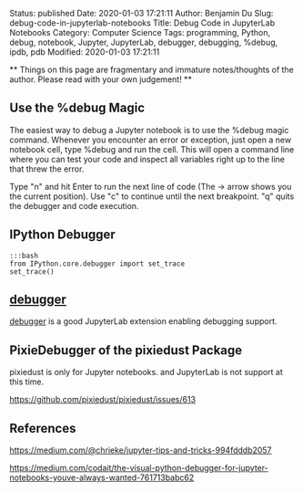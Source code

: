 Status: published
Date: 2020-01-03 17:21:11
Author: Benjamin Du
Slug: debug-code-in-jupyterlab-notebooks
Title: Debug Code in JupyterLab Notebooks
Category: Computer Science
Tags: programming, Python, debug, notebook, Jupyter, JupyterLab, debugger, debugging, %debug, ipdb, pdb
Modified: 2020-01-03 17:21:11

**
Things on this page are fragmentary and immature notes/thoughts of the author.
Please read with your own judgement!
**


## Use the %debug Magic

The easiest way to debug a Jupyter notebook is to use the %debug magic command. 
Whenever you encounter an error or exception, 
just open a new notebook cell, type %debug and run the cell. 
This will open a command line where you can test your code 
and inspect all variables right up to the line that threw the error.


Type "n" and hit Enter to run the next line of code 
(The → arrow shows you the current position). 
Use "c" to continue until the next breakpoint. 
"q" quits the debugger and code execution.

## IPython Debugger

	:::bash
	from IPython.core.debugger import set_trace
	set_trace()

## [debugger](https://github.com/jupyterlab/debugger)

[debugger](https://github.com/jupyterlab/debugger)
is a good JupyterLab extension enabling debugging support.

## PixieDebugger of the pixiedust Package

pixiedust is only for Jupyter notebooks.
and JupyterLab is not support at this time.

https://github.com/pixiedust/pixiedust/issues/613

## References

https://medium.com/@chrieke/jupyter-tips-and-tricks-994fdddb2057

https://medium.com/codait/the-visual-python-debugger-for-jupyter-notebooks-youve-always-wanted-761713babc62

